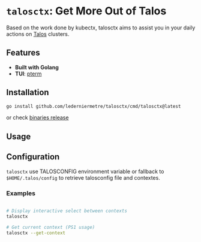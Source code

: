 # `talosctx`: Get More Out of Talos

Based on the work done by kubectx, talosctx aims to assist you in your daily actions on [Talos](https://www.talos.dev/) clusters.

## Features

- **Built with Golang**
- **TUI**: [pterm](https://github.com/pterm/pterm)

## Installation

```bash
go install github.com/lederniermetre/talosctx/cmd/talosctx@latest
```

or check [binaries release](https://github.com/lederniermetre/talosctx/releases)

## Usage

## Configuration

`talosctx` use TALOSCONFIG environment variable or fallback to `$HOME/.talos/config` to retrieve talosconfig file and contextes.

### Examples

```bash

# Display interactive select between contexts
talosctx

# Get current context (PS1 usage)
talosctx --get-context
```
